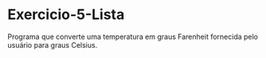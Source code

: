 # Exercicio-5-Lista
Programa que converte uma temperatura em graus Farenheit fornecida pelo usuário para graus Celsius.
